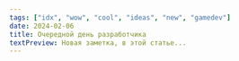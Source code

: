```yaml
---
tags: ["idx", "wow", "cool", "ideas", "new", "gamedev"]
date: 2024-02-06
title: Очередной день разработчика
textPreview: Новая заметка, в этой статье...
---
```

